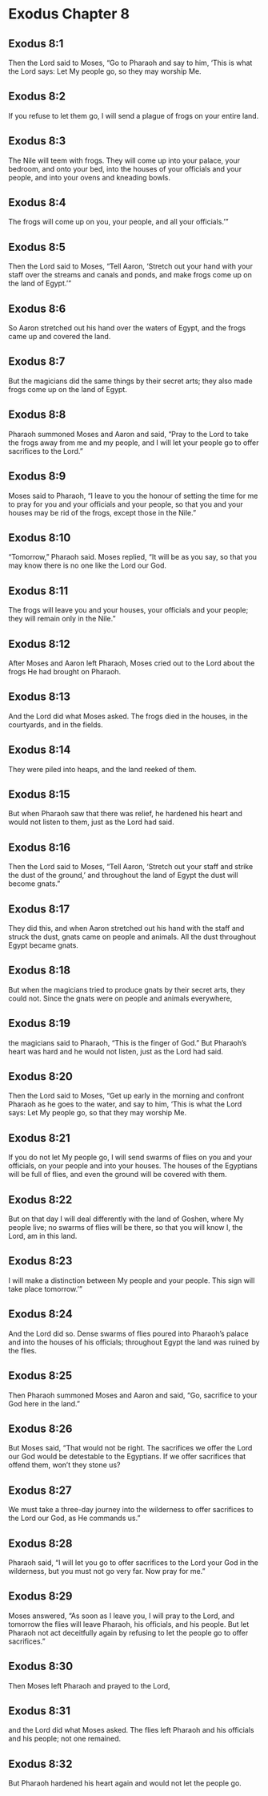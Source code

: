 # Exodus Chapter 8

## Exodus 8:1
Then the Lord said to Moses, “Go to Pharaoh and say to him, ‘This is what the Lord says: Let My people go, so they may worship Me.

## Exodus 8:2
If you refuse to let them go, I will send a plague of frogs on your entire land.

## Exodus 8:3
The Nile will teem with frogs. They will come up into your palace, your bedroom, and onto your bed, into the houses of your officials and your people, and into your ovens and kneading bowls.

## Exodus 8:4
The frogs will come up on you, your people, and all your officials.’”

## Exodus 8:5
Then the Lord said to Moses, “Tell Aaron, ‘Stretch out your hand with your staff over the streams and canals and ponds, and make frogs come up on the land of Egypt.’”

## Exodus 8:6
So Aaron stretched out his hand over the waters of Egypt, and the frogs came up and covered the land.

## Exodus 8:7
But the magicians did the same things by their secret arts; they also made frogs come up on the land of Egypt.

## Exodus 8:8
Pharaoh summoned Moses and Aaron and said, “Pray to the Lord to take the frogs away from me and my people, and I will let your people go to offer sacrifices to the Lord.”

## Exodus 8:9
Moses said to Pharaoh, “I leave to you the honour of setting the time for me to pray for you and your officials and your people, so that you and your houses may be rid of the frogs, except those in the Nile.”

## Exodus 8:10
“Tomorrow,” Pharaoh said. Moses replied, “It will be as you say, so that you may know there is no one like the Lord our God.

## Exodus 8:11
The frogs will leave you and your houses, your officials and your people; they will remain only in the Nile.”

## Exodus 8:12
After Moses and Aaron left Pharaoh, Moses cried out to the Lord about the frogs He had brought on Pharaoh.

## Exodus 8:13
And the Lord did what Moses asked. The frogs died in the houses, in the courtyards, and in the fields.

## Exodus 8:14
They were piled into heaps, and the land reeked of them.

## Exodus 8:15
But when Pharaoh saw that there was relief, he hardened his heart and would not listen to them, just as the Lord had said.

## Exodus 8:16
Then the Lord said to Moses, “Tell Aaron, ‘Stretch out your staff and strike the dust of the ground,’ and throughout the land of Egypt the dust will become gnats.”

## Exodus 8:17
They did this, and when Aaron stretched out his hand with the staff and struck the dust, gnats came on people and animals. All the dust throughout Egypt became gnats.

## Exodus 8:18
But when the magicians tried to produce gnats by their secret arts, they could not. Since the gnats were on people and animals everywhere,

## Exodus 8:19
the magicians said to Pharaoh, “This is the finger of God.” But Pharaoh’s heart was hard and he would not listen, just as the Lord had said.

## Exodus 8:20
Then the Lord said to Moses, “Get up early in the morning and confront Pharaoh as he goes to the water, and say to him, ‘This is what the Lord says: Let My people go, so that they may worship Me.

## Exodus 8:21
If you do not let My people go, I will send swarms of flies on you and your officials, on your people and into your houses. The houses of the Egyptians will be full of flies, and even the ground will be covered with them.

## Exodus 8:22
But on that day I will deal differently with the land of Goshen, where My people live; no swarms of flies will be there, so that you will know I, the Lord, am in this land.

## Exodus 8:23
I will make a distinction between My people and your people. This sign will take place tomorrow.’”

## Exodus 8:24
And the Lord did so. Dense swarms of flies poured into Pharaoh’s palace and into the houses of his officials; throughout Egypt the land was ruined by the flies.

## Exodus 8:25
Then Pharaoh summoned Moses and Aaron and said, “Go, sacrifice to your God here in the land.”

## Exodus 8:26
But Moses said, “That would not be right. The sacrifices we offer the Lord our God would be detestable to the Egyptians. If we offer sacrifices that offend them, won’t they stone us?

## Exodus 8:27
We must take a three-day journey into the wilderness to offer sacrifices to the Lord our God, as He commands us.”

## Exodus 8:28
Pharaoh said, “I will let you go to offer sacrifices to the Lord your God in the wilderness, but you must not go very far. Now pray for me.”

## Exodus 8:29
Moses answered, “As soon as I leave you, I will pray to the Lord, and tomorrow the flies will leave Pharaoh, his officials, and his people. But let Pharaoh not act deceitfully again by refusing to let the people go to offer sacrifices.”

## Exodus 8:30
Then Moses left Pharaoh and prayed to the Lord,

## Exodus 8:31
and the Lord did what Moses asked. The flies left Pharaoh and his officials and his people; not one remained.

## Exodus 8:32
But Pharaoh hardened his heart again and would not let the people go.

